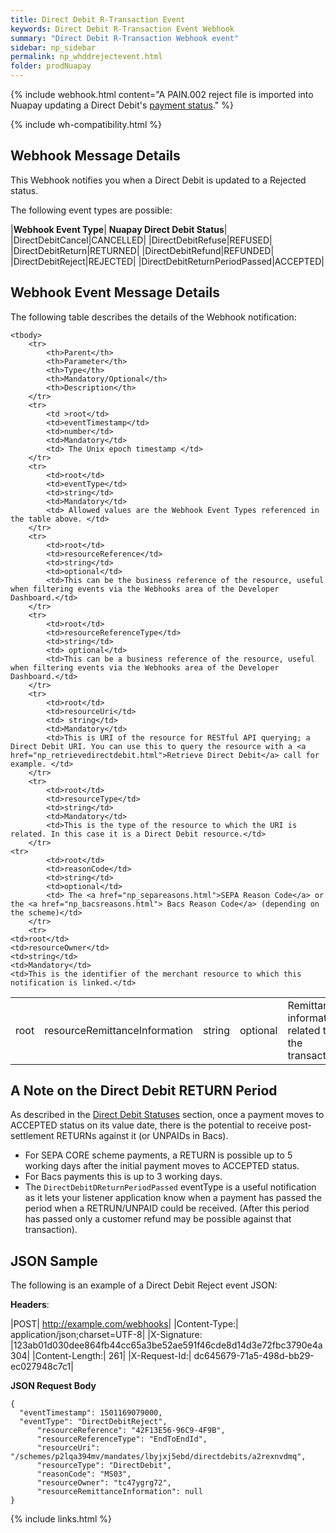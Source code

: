 ```yaml
---
title: Direct Debit R-Transaction Event
keywords: Direct Debit R-Transaction Event Webhook
summary: "Direct Debit R-Transaction Webhook event"
sidebar: np_sidebar
permalink: np_whddrejectevent.html
folder: prodNuapay
---
```


{% include webhook.html content="A PAIN.002 reject file is imported into Nuapay updating a Direct Debit's [payment status](np_ddstatuses.html)." %}

{% include wh-compatibility.html %}

## Webhook Message Details

This Webhook notifies you when a Direct Debit is updated to a Rejected status.

The following event types are possible:

|**Webhook Event Type**| **Nuapay Direct Debit Status**|
|DirectDebitCancel|CANCELLED|
|DirectDebitRefuse|REFUSED|
|DirectDebitReturn|RETURNED|
|DirectDebitRefund|REFUNDED|
|DirectDebitReject|REJECTED|
|DirectDebitReturnPeriodPassed|ACCEPTED|


## Webhook Event Message Details

<p>
	The following table describes the details of the Webhook notification:</p>
<table cellspacing="0">

	<tbody>
		<tr>
			<th>Parent</th>
			<th>Parameter</th>
			<th>Type</th>
			<th>Mandatory/Optional</th>
			<th>Description</th>
		</tr>
		<tr>
			<td >root</td>
			<td>eventTimestamp</td>
			<td>number</td>
			<td>Mandatory</td>
			<td> The Unix epoch timestamp </td>
		</tr>
		<tr>
			<td>root</td>
			<td>eventType</td>
			<td>string</td>
			<td>Mandatory</td>
			<td> Allowed values are the Webhook Event Types referenced in the table above. </td>
		</tr>		
		<tr>
			<td>root</td>
			<td>resourceReference</td>
			<td>string</td>
			<td>optional</td>
			<td>This can be the business reference of the resource, useful when filtering events via the Webhooks area of the Developer Dashboard.</td>
		</tr>
		<tr>
			<td>root</td>
			<td>resourceReferenceType</td>
			<td>string</td>
			<td> optional</td>
			<td>This can be a business reference of the resource, useful when filtering events via the Webhooks area of the Developer Dashboard.</td>
		</tr>
		<tr>
			<td>root</td>
			<td>resourceUri</td>
			<td> string</td>
			<td>Mandatory</td>
			<td>This is URI of the resource for RESTful API querying; a Direct Debit URI. You can use this to query the resource with a <a href="np_retrievedirectdebit.html">Retrieve Direct Debit</a> call for example. </td>
		</tr>		
		<tr>
			<td>root</td>
			<td>resourceType</td>
			<td>string</td>
			<td>Mandatory</td>
			<td>This is the type of the resource to which the URI is related. In this case it is a Direct Debit resource.</td>
		</tr>   
    <tr>
			<td>root</td>
			<td>reasonCode</td>
			<td>string</td>
			<td>optional</td>
            <td> The <a href="np_separeasons.html">SEPA Reason Code</a> or the <a href="np_bacsreasons.html"> Bacs Reason Code</a> (depending on the scheme)</td>
		</tr>
		<tr>
	<td>root</td>
	<td>resourceOwner</td>
	<td>string</td>
	<td>Mandatory</td>
	<td>This is the identifier of the merchant resource to which this notification is linked.</td>
</tr>
<tr>
<td>root</td>
<td>resourceRemittanceInformation</td>
<td>string</td>
<td>optional</td>
<td>Remittance information related to the transaction.</td>
</tr>
	</tbody>
</table>

## A Note on the Direct Debit RETURN Period

As described in the [Direct Debit Statuses](np_ddstatuses.html) section, once a payment moves to ACCEPTED status on its value date, there is the potential to receive post-settlement RETURNs against it (or UNPAIDs in Bacs).

* For SEPA CORE scheme payments, a RETURN is possible up to 5 working days after the initial payment moves to ACCEPTED status.
* For Bacs payments this is up to 3 working days.
* The `DirectDebitDReturnPeriodPassed` eventType is a useful notification as it lets your listener application know when a payment has passed the period when a RETRUN/UNPAID could be received. (After this period has passed only a customer refund may be possible against that transaction).

## JSON Sample

The following is an example of a Direct Debit Reject event JSON:

<b>Headers</b>:


|POST| http://example.com/webhooks|
|Content-Type:| application/json;charset=UTF-8|
|X-Signature: |123ab01d030dee864fb44cc65a3be52ae591f46cde8d14d3e72fbc3790e4a304|
|Content-Length:| 261|
|X-Request-Id:| dc645679-71a5-498d-bb29-ec027948c7c1|

<b>JSON Request Body</b>
<pre>
<code class="json">{
  "eventTimestamp": 1501169079000,
  "eventType": "DirectDebitReject",
      "resourceReference": "42F13E56-96C9-4F9B",
      "resourceReferenceType": "EndToEndId",
      "resourceUri": "/schemes/p2lqa394mv/mandates/lbyjxj5ebd/directdebits/a2rexnvdmq",
      "resourceType": "DirectDebit",
      "reasonCode": "MS03",
      "resourceOwner": "tc47ygrg72",
      "resourceRemittanceInformation": null      
}</code>
</pre>

{% include links.html %}

